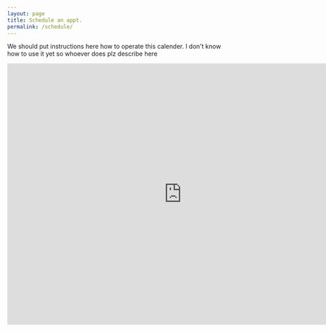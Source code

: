 ```yaml
---
layout: page
title: Schedule an appt. 
permalink: /schedule/
---
```


<p> We should put instructions here how to operate this calender. I don't know how to use it yet so whoever does plz describe here<p>
<iframe src="https://calendar.google.com/calendar/embed?height=600&amp;wkst=1&amp;bgcolor=%23FFFFFF&amp;src=9j931q16e9kjs1607rn5qf956s%40group.calendar.google.com&amp;color=%23853104&amp;ctz=America%2FNew_York" style="border-width:0" width="800" height="600" frameborder="0" scrolling="no"></iframe>
